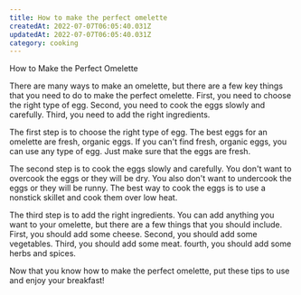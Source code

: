 ```yaml
---
title: How to make the perfect omelette
createdAt: 2022-07-07T06:05:40.031Z
updatedAt: 2022-07-07T06:05:40.031Z
category: cooking
---
```


How to Make the Perfect Omelette

There are many ways to make an omelette, but there are a few key things that you need to do to make the perfect omelette. First, you need to choose the right type of egg. Second, you need to cook the eggs slowly and carefully. Third, you need to add the right ingredients.

The first step is to choose the right type of egg. The best eggs for an omelette are fresh, organic eggs. If you can't find fresh, organic eggs, you can use any type of egg. Just make sure that the eggs are fresh.

The second step is to cook the eggs slowly and carefully. You don't want to overcook the eggs or they will be dry. You also don't want to undercook the eggs or they will be runny. The best way to cook the eggs is to use a nonstick skillet and cook them over low heat.

The third step is to add the right ingredients. You can add anything you want to your omelette, but there are a few things that you should include. First, you should add some cheese. Second, you should add some vegetables. Third, you should add some meat. fourth, you should add some herbs and spices.

Now that you know how to make the perfect omelette, put these tips to use and enjoy your breakfast!
